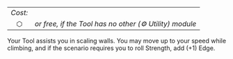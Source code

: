 
|         |                                                        |
| :-----: | ------------------------------------------------------ |
| *Cost:* |                                                        |
|    ⬡    | *or free, if the Tool has no other (⚙ Utility) module* |

Your Tool assists you in scaling walls. You may move up to your speed while climbing, and if the scenario requires you to roll Strength, add (+1) Edge.